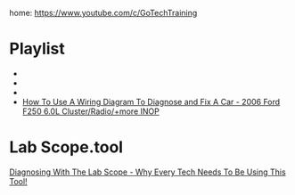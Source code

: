 home: https://www.youtube.com/c/GoTechTraining

# Playlist
-
-
-
- [How To Use A Wiring Diagram To Diagnose and Fix A Car - 2006 Ford F250 6.0L Cluster/Radio/+more INOP](https://youtu.be/yV4ca2e4spo)

# Lab Scope.tool
[Diagnosing With The Lab Scope - Why Every Tech Needs To Be Using This Tool!](https://www.youtube.com/watch?v=cLOFxmEXrWs)
